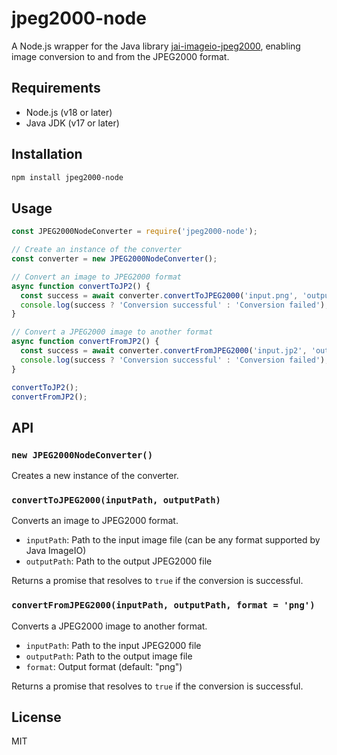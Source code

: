 # **jpeg2000-node**  

A Node.js wrapper for the Java library [jai-imageio-jpeg2000](https://github.com/jai-imageio/jai-imageio-jpeg2000), enabling image conversion to and from the JPEG2000 format.  

## **Requirements**  

- Node.js (v18 or later)  
- Java JDK (v17 or later)  

## **Installation**  

```bash
npm install jpeg2000-node
```

## **Usage**  

```javascript
const JPEG2000NodeConverter = require('jpeg2000-node');

// Create an instance of the converter
const converter = new JPEG2000NodeConverter();

// Convert an image to JPEG2000 format
async function convertToJP2() {
  const success = await converter.convertToJPEG2000('input.png', 'output.jp2');
  console.log(success ? 'Conversion successful' : 'Conversion failed');
}

// Convert a JPEG2000 image to another format
async function convertFromJP2() {
  const success = await converter.convertFromJPEG2000('input.jp2', 'output.png', 'png');
  console.log(success ? 'Conversion successful' : 'Conversion failed');
}

convertToJP2();
convertFromJP2();
```

## **API**  

### `new JPEG2000NodeConverter()`

Creates a new instance of the converter.

### `convertToJPEG2000(inputPath, outputPath)`

Converts an image to JPEG2000 format.  

- `inputPath`: Path to the input image file (can be any format supported by Java ImageIO)  
- `outputPath`: Path to the output JPEG2000 file  

Returns a promise that resolves to `true` if the conversion is successful.  

### `convertFromJPEG2000(inputPath, outputPath, format = 'png')`

Converts a JPEG2000 image to another format.  

- `inputPath`: Path to the input JPEG2000 file  
- `outputPath`: Path to the output image file  
- `format`: Output format (default: "png")  

Returns a promise that resolves to `true` if the conversion is successful.  

## **License**  

MIT  
